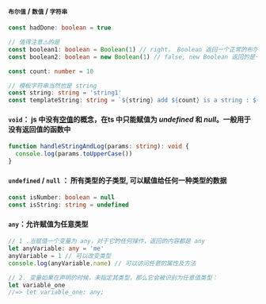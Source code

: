 #### `布尔值` / `数值` / `字符串`

```ts
const hadDone: boolean = true

// 值得注意⚠️的是
const boolean1: boolean = Boolean(1) // right， Boolean 返回一个正常的布尔值
const boolean2: boolean = new Boolean(1) // false, new Boolean 返回的是一个对象

const count: number = 10

// 模板字符串当然也是 string
const string: string = 'string1'
const templateString: string = `${string} add ${count} is a string : ${hadDone}`
```

#### `void`： js 中没有<u>空值</u>的概念，在ts 中只能赋值为 *undefined* 和 *null*。一般**用于没有返回值的函数**中

```typescript
function handleStringAndLog(params: string): void {
  console.log(params.toUpperCase())
}
```

#### `undefined` / `null` ： 所有类型的子类型, 可以赋值给任何一种类型的数据

```ts
const isNumber: boolean = null
const isString: string = undefined
```

#### `any`：允许赋值为任意类型

```ts
// 1 .当赋值一个变量为 any，对于它的任何操作，返回的内容都是 any
let anyVariable: any = 'me'
anyVariable = 1 // 可以改变类型
console.log(anyVariable.name) // 可以访问任意的属性及方法

// 2. 变量如果在声明的时候，未指定其类型，那么它会被识别为任意值类型：
let variable_one
//=> let variable_one: any;
```
